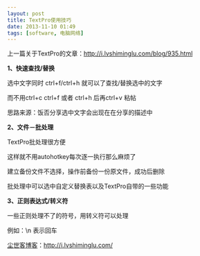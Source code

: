 ```yaml
---
layout: post
title: TextPro使用技巧
date: 2013-11-10 01:49
tags: [software, 电脑网络]
---
```

上一篇关于TextPro的文章：<a href="http://i.lvshiminglu.com/blog/935.html" target="_blank">http://i.lvshiminglu.com/blog/935.html</a>

<strong>1、快速查找/替换</strong>

选中文字同时 ctrl+f/ctrl+h 就可以了查找/替换选中的文字

而不用ctrl+c ctrl+f 或者 ctrl+h 后再ctrl+v 粘帖

思路来源：饭否分享选中文字会出现在在分享的描述中

<strong>2、文件－批处理</strong>

TextPro批处理很方便

这样就不用autohotkey每次逐一执行那么麻烦了

建立备份文件不选择，操作前备份一份原文件，成功后删除

批处理中可以选中自定义替换表以及TextPro自带的一些功能

<strong>3、正则表达式/转义符</strong>

一些正则处理不了的符号，用转义符可以处理

例如：\n 表示回车

<a href="http://i.lvshiminglu.com/">尘世客博客</a>：<a href="http://i.lvshiminglu.com/">http://i.lvshiminglu.com/</a>

